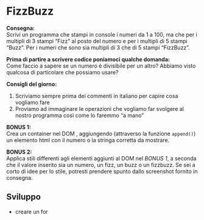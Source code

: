 FizzBuzz
===
**Consegna:**  
Scrivi un programma che stampi in console i numeri da 1 a 100,
ma che per i multipli di 3 stampi “Fizz” al posto del numero e per i multipli di 5 stampi “Buzz”.
Per i numeri che sono sia multipli di 3 che di 5 stampi “FizzBuzz”.  

**Prima di partire a scrivere codice poniamoci qualche domanda:**  
Come faccio a sapere se un numero è divisibile per un altro?
Abbiamo visto qualcosa di particolare che possiamo usare?  

**Consigli del giorno:**
1. Scriviamo sempre prima dei commenti in italiano per capire cosa vogliamo fare
2. Proviamo ad immaginare le operazioni che vogliamo far svolgere al nostro programma così come lo faremmo “a mano”  

**BONUS 1:**  
Crea un container nel DOM , aggiungendo (attraverso la funzione `append()`) un elemento html con il numero o la stringa corretta da mostrare.  

**BONUS 2:**  
Applica stili differenti agli elementi aggiunti al DOM nel *BONUS 1*, a seconda che il valore inserito sia un numero, un fizz, un buzz o un fizzbuzz.
Se sei a corto di idee per lo stile, potresti prendere spunto dallo screenshot fornito in consegna.

## Sviluppo
- creare un for


